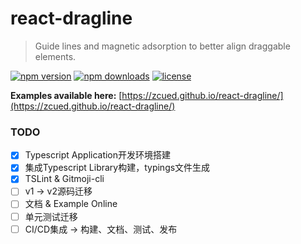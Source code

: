 # react-dragline
> Guide lines and magnetic adsorption to better align draggable elements.

[![npm version](https://img.shields.io/npm/v/react-dragline.svg)](https://www.npmjs.com/package/react-dragline)
[![npm downloads](https://img.shields.io/npm/dt/react-dragline.svg)](https://www.npmjs.com/package/react-dragline)
[![license](https://img.shields.io/npm/l/react-dragline.svg)](https://github.com/zcued/react-dragline/blob/master/LICENSE)


 **Examples available here:** [https://zcued.github.io/react-dragline/](https://zcued.github.io/react-dragline/)

### TODO
- [x] Typescript Application开发环境搭建
- [x] 集成Typescript Library构建，typings文件生成
- [x] TSLint & Gitmoji-cli
- [ ] v1 -> v2源码迁移
- [ ] 文档 & Example Online
- [ ] 单元测试迁移
- [ ] CI/CD集成 -> 构建、文档、测试、发布